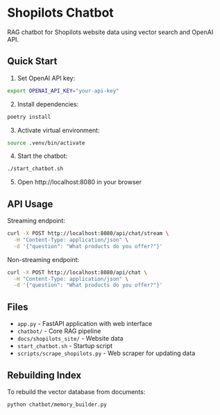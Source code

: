 # Shopilots Chatbot

RAG chatbot for Shopilots website data using vector search and OpenAI API.

## Quick Start

1. Set OpenAI API key:
```bash
export OPENAI_API_KEY="your-api-key"
```

2. Install dependencies:
```bash
poetry install
```

3. Activate virtual environment:
```bash
source .venv/bin/activate
```

4. Start the chatbot:
```bash
./start_chatbot.sh
```

5. Open http://localhost:8080 in your browser

## API Usage

Streaming endpoint:
```bash
curl -X POST http://localhost:8080/api/chat/stream \
  -H "Content-Type: application/json" \
  -d '{"question": "What products do you offer?"}'
```

Non-streaming endpoint:
```bash
curl -X POST http://localhost:8080/api/chat \
  -H "Content-Type: application/json" \
  -d '{"question": "What products do you offer?"}'
```

## Files

- `app.py` - FastAPI application with web interface
- `chatbot/` - Core RAG pipeline
- `docs/shopilots_site/` - Website data
- `start_chatbot.sh` - Startup script
- `scripts/scrape_shopilots.py` - Web scraper for updating data

## Rebuilding Index

To rebuild the vector database from documents:
```bash
python chatbot/memory_builder.py
```
